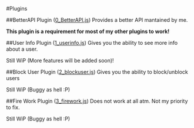 #Plugins

##BetterAPI Plugin ([0_BetterAPI.js](https://github.com/Bluscream/BetterDiscord-Plugins-and-Themes/blob/master/plugins/0_BetterAPI.js))
Provides a better API mantained by me.

**This plugin is a requirement for most of my other plugins to work!**

##User Info Plugin ([1_userinfo.js](https://github.com/Bluscream/BetterDiscord-Plugins-and-Themes/blob/master/plugins/1_userinfo.js))
Gives you the ability to see more info about a user.

Still WiP (More features will be added soon)!

##Block User Plugin ([2_blockuser.js](https://github.com/Bluscream/BetterDiscord-Plugins-and-Themes/blob/master/plugins/2_blockuser.js))
Gives you the ability to block/unblock users

Still WiP (Buggy as hell :P)

##Fire Work Plugin ([3_firework.js](https://github.com/Bluscream/BetterDiscord-Plugins-and-Themes/blob/master/plugins/3_firework.js))
Does not work at all atm. Not my priority to fix.

Still WiP (Buggy as hell :P)

